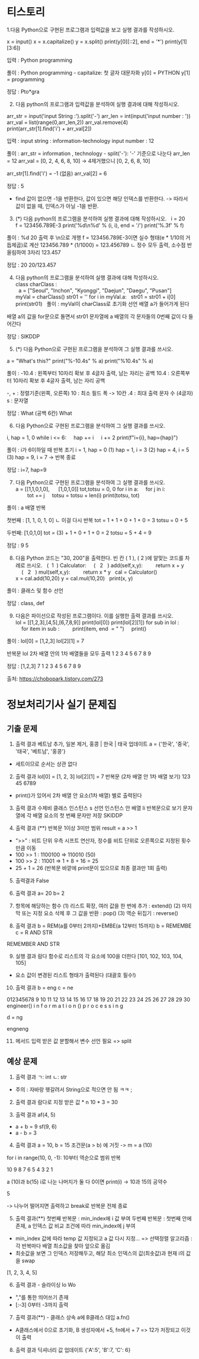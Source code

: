 # 티스토리
1.다음 Python으로 구현된 프로그램과 입력값을 보고 실행 결과를 작성하시오.

x = input()
x = x.capitalize()
y = x.split()
print(y[0][::2], end = '*')
print(y[1][3:6])


입력 : Python programming

풀이 :
Python programming - capitalize: 첫 글자 대문자화 
y[0] = PYTHON
y[1] = programming

정답 : 
Pto*gra 

2. 다음 python의 프로그램과 입력값을 분석하여 실행 결과에 대해 작성하시오.

arr_str = input('input String :').split('-')
arr_len = int(input('input number : '))
arr_val = list(range(0,arr_len,2))
arr_val.remove(4)
print(arr_str[1].find('i') + arr_val[2])

입력 :
input string : information-technology
input number : 12

풀이 :
arr_str = information , technology - split('-'): '-' 기준으로 나눈다
arr_len = 12
arr_val = [0, 2, 4, 6, 8, 10] -> 4제거했으니 [0, 2, 6, 8, 10]

arr_str[1].find('i') = -1 (없음) 
arr_val[2] = 6

정답 : 
5

* find 값이 없으면 -1을 반환한다, 값이 있으면 해당 인덱스를 반환한다. -> 따라서 값이 없을 때, 인덱스가 아닐 -1을 반환.


3. (*) 다음 python의 프로그램을 분석하여 실행 결과에 대해 작성하시오.
 
i = 20
f = 123456.789E-3
print('%d\n%d' % (i, i), end = '/')
print('%.3f' % f)

풀이 : 
%d 20 출력 후 \n으로 개행
f = 123456.789E-3이면 실수 형태(e * 1/10의 거듭제곱)로 계산
123456.789 * (1/1000) = 123.456789
ㄴ 정수 모두 출력, 소수점 반올림하여 3자리
123.457

정답 : 
20 
20/123.457

4. 다음 python의 프로그램을 분석하여 실행 결과에 대해 작성하시오.
 
class charClass :
  a = ["Seoul", "Inchon", "Kyonggi", "Daejun", "Daegu", "Pusan"]
myVal = charClass()
str01 = ''
for i in myVal.a:
  str01 = str01 + i[0]
print(str01)
 
풀이 : 
myVal이 charClass로 초기화 선언
배열 a가 들어가게 된다

배열 a의 값을 for문으로 돌면서 
str01 문자열에 a 배열의 각 문자들의 0번째 값이 다 들어간다

정답 : 
SIKDDP


5. (*) 다음 Python으로 구현된 프로그램을 분석하여 그 실행 결과를 쓰시오.

a = "What's this?"
print("%-10.4s" % a)
print("%10.4s" % a)

풀이 : 
-10.4 : 왼쪽부터 10자리 확보 후 4글자 출력, 남는 자리는 공백 
10.4 : 오른쪽부터 10자리 확보 후 4글자 출력, 남는 자리 공백  

-, + : 정렬기준(왼쪽, 오른쪽)
10 : 최소 필드 폭 -> 10칸
.4 : 최대 출력 문자 수 (4글자)
s : 문자열


정답 : 
What      (공백 6칸)
      What


6. 다음 Python으로 구현된 프로그램을 분석하여 그 실행 결과를 쓰시오.

i, hap = 1, 0
while i <= 6:
    hap += i
    i += 2
print(f"i={i}, hap={hap}")

풀이 : 
i가 6이하일 때 반복
초기 i = 1, hap = 0
(1) hap = 1, i = 3
(2) hap = 4, i = 5 
(3) hap = 9, i = 7 -> 반복 종료 

정답 : 
i=7, hap=9

7. 다음 Python으로 구현된 프로그램을 분석하여 그 실행 결과를 쓰시오.
 
a = [[1,1,0,1,0],
     [1,0,1,0]]
tot,totsu = 0, 0
for i in a:
    for j in i:
        tot += j
    totsu = totsu + len(i)
print(totsu, tot)

풀이 : 
a 배열 반복

첫번째 : [1, 1, 0, 1, 0]
 ㄴ 이걸 다시 반복 
 tot = 1 + 1 + 0 + 1 + 0 = 3
totsu = 0 + 5 

두번째: [1,0,1,0]
 tot = (3) + 1 + 0 + 1 + 0 = 2
totsu = 5 + 4 = 9


정답 : 
9 5

8. 다음 Python 코드는 "30, 200"을 출력한다. 빈 칸 ( 1 ), ( 2 )에 알맞는 코드를 차례로 쓰시오.
 
(  1  ) Calculator:
    (   2   ) add(self,x,y):
        return x + y
    (   2   ) mul(self,x,y):
        return x * y
 
cal = Calculator()
x = cal.add(10,20)
y = cal.mul(10,20)
 
print(x, y)

풀이 : 
클래스 및 함수 선언 

정답 : 
class, def

9. 다음은 파이선으로 작성된 프로그램이다. 이를 실행한 출력 결과를 쓰시오.
 
lol = [[1,2,3],[4,5],[6,7,8,9]]
print(lol[0])
print(lol[2][1])
for sub in lol :
    for item in sub :
        print(item, end  = " ")
    print()

풀이 : 
lol[0] = [1,2,3]
lol[2][1] = 7

반복문 
lol 2차 배열 안의 1차 배열들을 모두 출력
1 2 3 
4 5 
6 7 8 9

정답 : 
[1,2,3]
7
1 2 3
4 5 
6 7 8 9


출처:  https://chobopark.tistory.com/273


# 정보처리기사 실기 문제집
## 기출 문제 
1. 출력 결과
베트남 추가, 일본 제거, 홍콩 | 한국 | 태국 업데이트 
a = {'한국', '중국', '태국', '베트남', '홍콩'}
- 세트이므로 순서는 상관 없다 

2. 출력 결과
lol[0] = [1, 2, 3]
lol[2][1] = 7
반복문 (2차 배열 안 1차 배열 보기)
123
45
6789
- print()가 있어서 2차 배열 안 요소(1차 배열) 별로 출력된다 

3. 출력 결과
수제비 클래스 인스턴스 s 선언 
인스턴스 안 배열 li 반복문으로 보기 
문자열에 각 배열 요소의 첫 번째 문자만 저장
SKIDDP

4. 출력 결과 (**)
반복문 1이상 3미만 범위 
result = a >> 1
- ">>" : 비트 단위 우측 시프트 연산자, 정수를 비트 단위로 오른쪽으로 지정된 횟수만큼 이동 
- 100 >> 1 : 1100100 => 110010 (50)
- 100 >> 2 : 11001 => 1 + 8 + 16 = 25 
- 25 + 1 = 26 (반복문 바깥에 print문이 있으므로 최종 결과만 1회 출력)

5. 출력결과
False

6. 출력 결과
a= 20 b= 2

7. 항목에 해당하는 함수
(1) 리스트 확장, 여러 값을 한 번에 추가 : extend()
(2) 마지막 또는 지정 요소 삭제 후 그 값을 반환 : pop()
(3) 역순 뒤집기 : reverse()

8. 출력 결과
b = REM(a를 0부터 2까지)+EMBE(a 12부터 15까지)
b = REMEMBE
c = R AND STR

REMEMBER AND STR 

9. 실행 결과
람다 함수로 리스트의 각 요소에 100을 더한다 
[101, 102, 103, 104, 105]
- 요소 값이 변경된 리스트 형태가 출력된다 (대괄호 필수!)

10. 출력 결과
b = eng
c = ne

012345678  9 10 11 12 13 14 15 16 17 18 19  20 21 22 23 24 25 26 27 28 29 30 
engineer() i n  f  o  r  m  a  t  i  o  n   () p  r  o  c  e  s  s  i  n  g 

d = ng

engneng

11. 메서드 
입력 받은 값 분할해서 변수 선언 필요
=> split 

## 예상 문제 
1. 출력 결과
ㄱ: int
ㄴ: str 
- 주의 : 자바랑 헷갈려서 String으로 적으면 안 됨 ㅋㅋ ; 

2. 출력 결과
람다로 지정 받은 값 * n 
10 * 3 = 30 

3. 출력 결과
af(4, 5)
- a + b = 9
sf(9, 6)
- a - b = 3 

4. 출력 결과
a = 10, b = 15 
조건문(a > b) 에 거짓 -> m = a (10)

for i in range(10, 0, -1): 
10부터 역순으로 범위 반복

10 9 8 7 6 5 4 3 2 1 

a (10)과 b(15) i로 나눈 나머지가 둘 다 0이면 print(i) -> 10과 15의 공약수

5 

-> 나누어 떨어지면 출력하고 break로 반복문 전체 종료

5. 출력 결과(**)
첫번째 반복문 : min_index에 i 값 부여 
두번째 반복문 : 첫번째 안에 존재, a 인덱스 값 비교 조건에 따라 min_index에 j 부여 
- min_index 값에 따라 temp 값 지정되고 a 값 다시 지정...
=> 선택정렬 알고리즘 : 각 반복마다 배열 최소값을 찾아 앞으로 옮김
- 최솟값을 보면 그 인덱스 저장해두고, 해당 최소 인덱스의 값(최솟값)과 현재 i의 값을 swap 

[1, 2, 3, 4, 5]


6. 출력 결과 - 슬라이싱 
lo Wo
- ","를 통한 띄어쓰기 존재
- [:-3] 0부터 -3까지 출력 

7. 출력 결과(**) - 클래스 상속 
a에 B클래스 대입 
a.fn()
- A클래스에서 0으로 초기화, B 생성자에서 +5, fn에서 + 7 
=> 12가 저장되고 이것이 출력

8. 출력 결과
딕셔너리 값 업데이트 
{'A':5', 'B':7, 'C': 6}